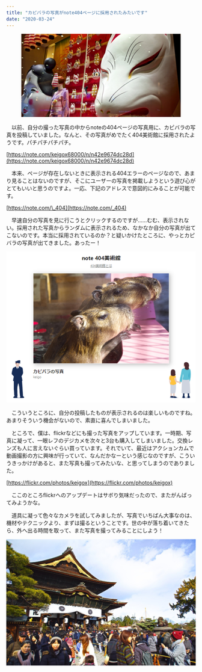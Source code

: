 ```yaml
---
title: "カピバラの写真がnote404ページに採用されたみたいです"
date: "2020-03-24"
---
```


<figure>

![](assets/ndce4c36c4be8_1bd134bed279ee23b5f0e5ecddf7a0f3.jpg)

</figure>

　以前、自分の撮った写真の中からnoteの404ページの写真用に、カピバラの写真を投稿していました。なんと、その写真がめでたく404美術館に採用されたようです。パチパチパチパチ。

[https://note.com/keigox68000/n/n42e9674dc28d](https://note.com/keigox68000/n/n42e9674dc28d)

　本来、ページが存在しないときに表示される404エラーのページなので、あまり見ることはないのですが、そこにユーザーの写真を掲載しようという遊び心がとてもいいと思うのですよ。一応、下記のアドレスで意図的にみることが可能です。

[https://note.com/\_404](https://note.com/_404)  

　早速自分の写真を見に行こうとクリックするのですが……むむ、表示されない。採用された写真からランダムに表示されるため、なかなか自分の写真が出てこないのです。本当に採用されているのか？と疑いかけたところに、やっとカピバラの写真が出てきました。あったー！

![画像1](assets/ndce4c36c4be8_picture_pc_c4106219126429b7d0fc463f00a7405e.png)

　こういうところに、自分の投稿したものが表示されるのは楽しいものですね。あまりそういう機会がないので、素直に喜んでしまいました。

　ところで、僕は、flickrなどにも撮った写真をアップしています。一時期、写真に凝って、一眼レフのデジカメを次々と3台も購入してしまいました。交換レンズも人に言えないぐらい買っています。それでいて、最近はアクションカムで動画撮影の方に興味が行っていて、なんだかなーという感じなのですが、こういうきっかけがあると、また写真も撮ってみたいな、と思ってしまうのでありました。

[https://flickr.com/photos/keigox](https://flickr.com/photos/keigox)

　ここのところflickrへのアップデートはサボり気味だったので、またがんばってみようかな。

　道具に凝って色々なカメラを試してみましたが、写真でいちばん大事なのは、機材やテクニックより、まずは撮るということです。世の中が落ち着いてきたら、外へ出る時間を取って、また写真を撮ってみることにしよう！

![画像2](assets/ndce4c36c4be8_picture_pc_4c773f6c02a5de36687669b2bdb5167b.jpg)
